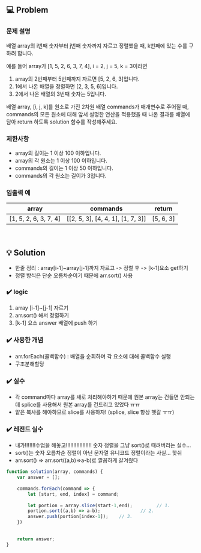 ## 💻 Problem
### **문제 설명**

배열 array의 i번째 숫자부터 j번째 숫자까지 자르고 정렬했을 때, k번째에 있는 수를 구하려 합니다.

예를 들어 array가 [1, 5, 2, 6, 3, 7, 4], i = 2, j = 5, k = 3이라면

1. array의 2번째부터 5번째까지 자르면 [5, 2, 6, 3]입니다.
2. 1에서 나온 배열을 정렬하면 [2, 3, 5, 6]입니다.
3. 2에서 나온 배열의 3번째 숫자는 5입니다.

배열 array, [i, j, k]를 원소로 가진 2차원 배열 commands가 매개변수로 주어질 때, commands의 모든 원소에 대해 앞서 설명한 연산을 적용했을 때 나온 결과를 배열에 담아 return 하도록 solution 함수를 작성해주세요.

### 제한사항

- array의 길이는 1 이상 100 이하입니다.
- array의 각 원소는 1 이상 100 이하입니다.
- commands의 길이는 1 이상 50 이하입니다.
- commands의 각 원소는 길이가 3입니다.

### 입출력 예

| array | commands | return |
| --- | --- | --- |
| [1, 5, 2, 6, 3, 7, 4] | [[2, 5, 3], [4, 4, 1], [1, 7, 3]] | [5, 6, 3] |
<br/>

## 💡 Solution
- 한줄 정리 : array[i-1]~array[j-1]까지 자르고 -> 정렬 후 -> [k-1]요소 get하기
- 정렬 방식은 단순 오름차순이기 때문에 arr.sort() 사용
### ✔️ **logic**

1. array [i-1]~[j-1] 자르기 
2. arr.sort() 해서 정렬하기 
3. [k-1] 요소 answer 배열에 push 하기

### ✔️ **사용한 개념**

- arr.forEach(콜백함수) : 배열을 순회하며 각 요소에 대해 콜백함수 실행
- 구조분해할당

### ✔️ **실수**

- 각 command마다 array를 새로 처리해야하기 때문에 원본 array는 건들면 안되는데 splice를 사용해서 원본 array를 건드리고 있었다 ㅠㅠ
- 얕은 복사를 해야하므로 slice를 사용하자! (splice, slice 항상 헷갈 ㅠㅠ)

### ✔️ **레전드 실수**

- 내가!!!!!!!수업을 해놓고!!!!!!!!!!!!!!!!! 숫자 정렬을 그냥 sort()로 때려버리는 실수…
- sort()는 숫자 오름차순 정렬이 아닌 문자열 유니코드 정렬이라는 사실... 핫쉬
- arr.sort() => arr.sort((a,b)=>a-b)로 깔꼼하게 갈겨줬다

```jsx
function solution(array, commands) {
    var answer = [];
    
    commands.forEach(command => {
        let [start, end, index] = command;
        
        let portion = array.slice(start-1,end);         // 1.
        portion.sort((a,b) => a-b);               // 2.
        answer.push(portion[index-1]);    // 3.
    }) 
    
    
    return answer;
}
```